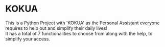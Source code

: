 # KOKUA
This is a Python Project with 'KOKUA' as the Personal Assistant everyone requires to help out and simplify their daily lives! <br>
It has a total of 7 functionalities to choose from along with the help, to simplify your access. 
